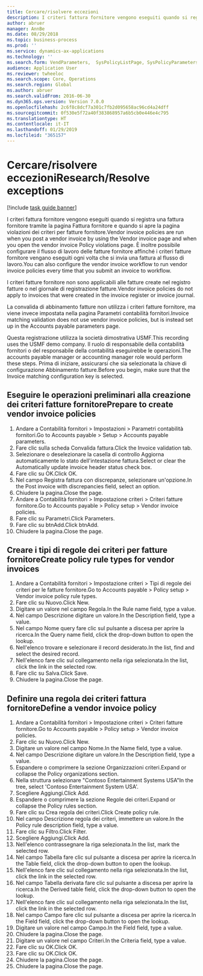 ```yaml
---
title: Cercare/risolvere eccezioni
description: I criteri fattura fornitore vengono eseguiti quando si registra una fattura fornitore tramite la pagina Fattura fornitore e quando si apre la pagina violazioni dei criteri per fatture fornitore.
author: abruer
manager: AnnBe
ms.date: 08/29/2018
ms.topic: business-process
ms.prod: ''
ms.service: dynamics-ax-applications
ms.technology: ''
ms.search.form: VendParameters,  SysPolicyListPage, SysPolicyParameters, SysPolicySourceDocumentRuleType, SysPolicy, SysPolicySourceDocumentRule, SysQueryForm, SysQueryTableLookUp, SysQueryPrefixLookUp, SysQueryFieldLookUp
audience: Application User
ms.reviewer: twheeloc
ms.search.scope: Core, Operations
ms.search.region: Global
ms.author: abruer
ms.search.validFrom: 2016-06-30
ms.dyn365.ops.version: Version 7.0.0
ms.openlocfilehash: 2c6f8c8dcf7a301c7fb2d095658ac96cd4a24dff
ms.sourcegitcommit: 0f530e5f72a40f383868957a6b5cb0e446e4c795
ms.translationtype: HT
ms.contentlocale: it-IT
ms.lasthandoff: 01/29/2019
ms.locfileid: "365157"
---
```

# <a name="researchresolve-exceptions"></a><span data-ttu-id="67b44-103">Cercare/risolvere eccezioni</span><span class="sxs-lookup"><span data-stu-id="67b44-103">Research/Resolve exceptions</span></span>

[!include [task guide banner](../../includes/task-guide-banner.md)]

<span data-ttu-id="67b44-104">I criteri fattura fornitore vengono eseguiti quando si registra una fattura fornitore tramite la pagina Fattura fornitore e quando si apre la pagina violazioni dei criteri per fatture fornitore.</span><span class="sxs-lookup"><span data-stu-id="67b44-104">Vendor invoice policies are run when you post a vendor invoice by using the Vendor invoice page and when you open the vendor invoice Policy violations page.</span></span> <span data-ttu-id="67b44-105">È inoltre possibile configurare il flusso di lavoro delle fatture fornitore affinché i criteri fatture fornitore vengano eseguiti ogni volta che si invia una fattura al flusso di lavoro.</span><span class="sxs-lookup"><span data-stu-id="67b44-105">You can also configure the vendor invoice workflow to run vendor invoice policies every time that you submit an invoice to workflow.</span></span> 

<span data-ttu-id="67b44-106">I criteri fatture fornitore non sono applicabili alle fatture create nel registro fatture o nel giornale di registrazione fatture.</span><span class="sxs-lookup"><span data-stu-id="67b44-106">Vendor invoice policies do not apply to invoices that were created in the invoice register or invoice journal.</span></span> 

<span data-ttu-id="67b44-107">La convalida di abbinamento fatture non utilizza i criteri fatture fornitore, ma viene invece impostata nella pagina Parametri contabilità fornitori.</span><span class="sxs-lookup"><span data-stu-id="67b44-107">Invoice matching validation does not use vendor invoice policies, but is instead set up in the Accounts payable parameters page.</span></span>

<span data-ttu-id="67b44-108">Questa registrazione utilizza la società dimostrativa USMF.</span><span class="sxs-lookup"><span data-stu-id="67b44-108">This recording uses the USMF demo company.</span></span> <span data-ttu-id="67b44-109">Il ruolo di responsabile della contabilità fornitori o del responsabile della contabilità eseguirebbe le operazioni.</span><span class="sxs-lookup"><span data-stu-id="67b44-109">The accounts payable manager or accounting manager role would perform these steps.</span></span> <span data-ttu-id="67b44-110">Prima di iniziare, assicurarsi che sia selezionata la chiave di configurazione Abbinamento fatture.</span><span class="sxs-lookup"><span data-stu-id="67b44-110">Before you begin, make sure that the Invoice matching configuration key is selected.</span></span>


## <a name="prepare-to-create-vendor-invoice-policies"></a><span data-ttu-id="67b44-111">Eseguire le operazioni preliminari alla creazione dei criteri fatture fornitore</span><span class="sxs-lookup"><span data-stu-id="67b44-111">Prepare to create vendor invoice policies</span></span>
1. <span data-ttu-id="67b44-112">Andare a Contabilità fornitori > Impostazioni > Parametri contabilità fornitori.</span><span class="sxs-lookup"><span data-stu-id="67b44-112">Go to Accounts payable > Setup > Accounts payable parameters.</span></span>
2. <span data-ttu-id="67b44-113">Fare clic sulla scheda Convalida fattura.</span><span class="sxs-lookup"><span data-stu-id="67b44-113">Click the Invoice validation tab.</span></span>
3. <span data-ttu-id="67b44-114">Selezionare o deselezionare la casella di controllo Aggiorna automaticamente lo stato dell'intestazione fattura.</span><span class="sxs-lookup"><span data-stu-id="67b44-114">Select or clear the Automatically update invoice header status check box.</span></span>
4. <span data-ttu-id="67b44-115">Fare clic su OK.</span><span class="sxs-lookup"><span data-stu-id="67b44-115">Click OK.</span></span>
5. <span data-ttu-id="67b44-116">Nel campo Registra fattura con discrepanze, selezionare un'opzione.</span><span class="sxs-lookup"><span data-stu-id="67b44-116">In the Post invoice with discrepancies field, select an option.</span></span>
6. <span data-ttu-id="67b44-117">Chiudere la pagina.</span><span class="sxs-lookup"><span data-stu-id="67b44-117">Close the page.</span></span>
7. <span data-ttu-id="67b44-118">Andare a Contabilità fornitori > Impostazione criteri > Criteri fatture fornitore.</span><span class="sxs-lookup"><span data-stu-id="67b44-118">Go to Accounts payable > Policy setup > Vendor invoice policies.</span></span>
8. <span data-ttu-id="67b44-119">Fare clic su Parametri.</span><span class="sxs-lookup"><span data-stu-id="67b44-119">Click Parameters.</span></span>
9. <span data-ttu-id="67b44-120">Fare clic su btnAdd.</span><span class="sxs-lookup"><span data-stu-id="67b44-120">Click btnAdd.</span></span>
10. <span data-ttu-id="67b44-121">Chiudere la pagina.</span><span class="sxs-lookup"><span data-stu-id="67b44-121">Close the page.</span></span>

## <a name="create-policy-rule-types-for-vendor-invoices"></a><span data-ttu-id="67b44-122">Creare i tipi di regole dei criteri per fatture fornitore</span><span class="sxs-lookup"><span data-stu-id="67b44-122">Create policy rule types for vendor invoices</span></span>
1. <span data-ttu-id="67b44-123">Andare a Contabilità fornitori > Impostazione criteri > Tipi di regole dei criteri per le fatture fornitore.</span><span class="sxs-lookup"><span data-stu-id="67b44-123">Go to Accounts payable > Policy setup > Vendor invoice policy rule types.</span></span>
2. <span data-ttu-id="67b44-124">Fare clic su Nuovo.</span><span class="sxs-lookup"><span data-stu-id="67b44-124">Click New.</span></span>
3. <span data-ttu-id="67b44-125">Digitare un valore nel campo Regola.</span><span class="sxs-lookup"><span data-stu-id="67b44-125">In the Rule name field, type a value.</span></span>
4. <span data-ttu-id="67b44-126">Nel campo Descrizione digitare un valore.</span><span class="sxs-lookup"><span data-stu-id="67b44-126">In the Description field, type a value.</span></span>
5. <span data-ttu-id="67b44-127">Nel campo Nome query fare clic sul pulsante a discesa per aprire la ricerca.</span><span class="sxs-lookup"><span data-stu-id="67b44-127">In the Query name field, click the drop-down button to open the lookup.</span></span>
6. <span data-ttu-id="67b44-128">Nell'elenco trovare e selezionare il record desiderato.</span><span class="sxs-lookup"><span data-stu-id="67b44-128">In the list, find and select the desired record.</span></span>
7. <span data-ttu-id="67b44-129">Nell'elenco fare clic sul collegamento nella riga selezionata.</span><span class="sxs-lookup"><span data-stu-id="67b44-129">In the list, click the link in the selected row.</span></span>
8. <span data-ttu-id="67b44-130">Fare clic su Salva.</span><span class="sxs-lookup"><span data-stu-id="67b44-130">Click Save.</span></span>
9. <span data-ttu-id="67b44-131">Chiudere la pagina.</span><span class="sxs-lookup"><span data-stu-id="67b44-131">Close the page.</span></span>

## <a name="define-a-vendor-invoice-policy"></a><span data-ttu-id="67b44-132">Definire una regola dei criteri fattura fornitore</span><span class="sxs-lookup"><span data-stu-id="67b44-132">Define a vendor invoice policy</span></span>
1. <span data-ttu-id="67b44-133">Andare a Contabilità fornitori > Impostazione criteri > Criteri fatture fornitore.</span><span class="sxs-lookup"><span data-stu-id="67b44-133">Go to Accounts payable > Policy setup > Vendor invoice policies.</span></span>
2. <span data-ttu-id="67b44-134">Fare clic su Nuovo.</span><span class="sxs-lookup"><span data-stu-id="67b44-134">Click New.</span></span>
3. <span data-ttu-id="67b44-135">Digitare un valore nel campo Nome.</span><span class="sxs-lookup"><span data-stu-id="67b44-135">In the Name field, type a value.</span></span>
4. <span data-ttu-id="67b44-136">Nel campo Descrizione digitare un valore.</span><span class="sxs-lookup"><span data-stu-id="67b44-136">In the Description field, type a value.</span></span>
5. <span data-ttu-id="67b44-137">Espandere o comprimere la sezione Organizzazioni criteri.</span><span class="sxs-lookup"><span data-stu-id="67b44-137">Expand or collapse the Policy organizations section.</span></span>
6. <span data-ttu-id="67b44-138">Nella struttura selezionare "Contoso Entertainment Systems USA"</span><span class="sxs-lookup"><span data-stu-id="67b44-138">In the tree, select 'Contoso Entertainment System USA'.</span></span>
7. <span data-ttu-id="67b44-139">Scegliere Aggiungi.</span><span class="sxs-lookup"><span data-stu-id="67b44-139">Click Add.</span></span>
8. <span data-ttu-id="67b44-140">Espandere o comprimere la sezione Regole dei criteri.</span><span class="sxs-lookup"><span data-stu-id="67b44-140">Expand or collapse the Policy rules section.</span></span>
9. <span data-ttu-id="67b44-141">Fare clic su Crea regola dei criteri.</span><span class="sxs-lookup"><span data-stu-id="67b44-141">Click Create policy rule.</span></span>
10. <span data-ttu-id="67b44-142">Nel campo Descrizione regola dei criteri, immettere un valore.</span><span class="sxs-lookup"><span data-stu-id="67b44-142">In the Policy rule description field, type a value.</span></span>
11. <span data-ttu-id="67b44-143">Fare clic su Filtro.</span><span class="sxs-lookup"><span data-stu-id="67b44-143">Click Filter.</span></span>
12. <span data-ttu-id="67b44-144">Scegliere Aggiungi.</span><span class="sxs-lookup"><span data-stu-id="67b44-144">Click Add.</span></span>
13. <span data-ttu-id="67b44-145">Nell'elenco contrassegnare la riga selezionata.</span><span class="sxs-lookup"><span data-stu-id="67b44-145">In the list, mark the selected row.</span></span>
14. <span data-ttu-id="67b44-146">Nel campo Tabella fare clic sul pulsante a discesa per aprire la ricerca.</span><span class="sxs-lookup"><span data-stu-id="67b44-146">In the Table field, click the drop-down button to open the lookup.</span></span>
15. <span data-ttu-id="67b44-147">Nell'elenco fare clic sul collegamento nella riga selezionata.</span><span class="sxs-lookup"><span data-stu-id="67b44-147">In the list, click the link in the selected row.</span></span>
16. <span data-ttu-id="67b44-148">Nel campo Tabella derivata fare clic sul pulsante a discesa per aprire la ricerca.</span><span class="sxs-lookup"><span data-stu-id="67b44-148">In the Derived table field, click the drop-down button to open the lookup.</span></span>
17. <span data-ttu-id="67b44-149">Nell'elenco fare clic sul collegamento nella riga selezionata.</span><span class="sxs-lookup"><span data-stu-id="67b44-149">In the list, click the link in the selected row.</span></span>
18. <span data-ttu-id="67b44-150">Nel campo Campo fare clic sul pulsante a discesa per aprire la ricerca.</span><span class="sxs-lookup"><span data-stu-id="67b44-150">In the Field field, click the drop-down button to open the lookup.</span></span>
19. <span data-ttu-id="67b44-151">Digitare un valore nel campo Campo.</span><span class="sxs-lookup"><span data-stu-id="67b44-151">In the Field field, type a value.</span></span>
20. <span data-ttu-id="67b44-152">Chiudere la pagina.</span><span class="sxs-lookup"><span data-stu-id="67b44-152">Close the page.</span></span>
21. <span data-ttu-id="67b44-153">Digitare un valore nel campo Criteri.</span><span class="sxs-lookup"><span data-stu-id="67b44-153">In the Criteria field, type a value.</span></span>
22. <span data-ttu-id="67b44-154">Fare clic su OK.</span><span class="sxs-lookup"><span data-stu-id="67b44-154">Click OK.</span></span>
23. <span data-ttu-id="67b44-155">Fare clic su OK.</span><span class="sxs-lookup"><span data-stu-id="67b44-155">Click OK.</span></span>
24. <span data-ttu-id="67b44-156">Chiudere la pagina.</span><span class="sxs-lookup"><span data-stu-id="67b44-156">Close the page.</span></span>
25. <span data-ttu-id="67b44-157">Chiudere la pagina.</span><span class="sxs-lookup"><span data-stu-id="67b44-157">Close the page.</span></span>

